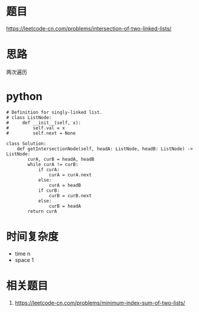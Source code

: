 # 题目
https://leetcode-cn.com/problems/intersection-of-two-linked-lists/

# 思路
两次遍历

# python
```python3
# Definition for singly-linked list.
# class ListNode:
#     def __init__(self, x):
#         self.val = x
#         self.next = None

class Solution:
    def getIntersectionNode(self, headA: ListNode, headB: ListNode) -> ListNode:
        curA, curB = headA, headB
        while curA != curB:
            if curA:
                curA = curA.next
            else:
                curA = headB
            if curB:
                curB = curB.next
            else:
                curB = headA
        return curA
```

# 时间复杂度
* time n
* space 1

# 相关题目
1. https://leetcode-cn.com/problems/minimum-index-sum-of-two-lists/

